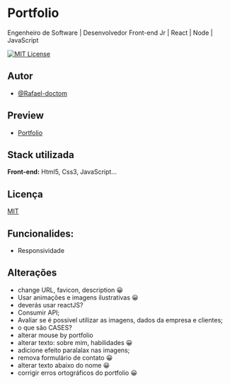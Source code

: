 
# Portfolio

Engenheiro de Software | Desenvolvedor Front-end Jr | React | Node | JavaScript


[![MIT License](https://img.shields.io/badge/License-MIT-green.svg)](https://choosealicense.com/licenses/mit/)


## Autor

- [@Rafael-doctom](https://github.com/Rafael-doctom)

## Preview

- [Portfolio](https://rafaelpds.netlify.app/)


## Stack utilizada

**Front-end:** Html5, Css3, JavaScript...


## Licença

[MIT](https://choosealicense.com/licenses/mit/)

## Funcionalides:
- Responsividade

## Alterações
- change URL, favicon, description 😀️
- Usar animações e imagens ilustrativas 😀️
- deverás usar reactJS? 
- Consumir API;
- Avaliar se é possivel utilizar as imagens, dados da empresa e clientes;
- o que são CASES?
- alterar mouse by portfolio
- alterar texto: sobre mim, habilidades 😀️
- adicione efeito paralalax nas imagens; 
- remova formulário de contato 😀️
- alterar texto abaixo do nome 😀️
- corrigir erros ortográficos do portfolio 😀️
